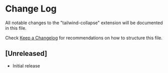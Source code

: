 # Change Log

All notable changes to the "tailwind-collapse" extension will be documented in this file.

Check [Keep a Changelog](http://keepachangelog.com/) for recommendations on how to structure this file.

## [Unreleased]

- Initial release